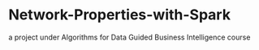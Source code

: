 # Network-Properties-with-Spark
a project under Algorithms for Data Guided Business Intelligence course

